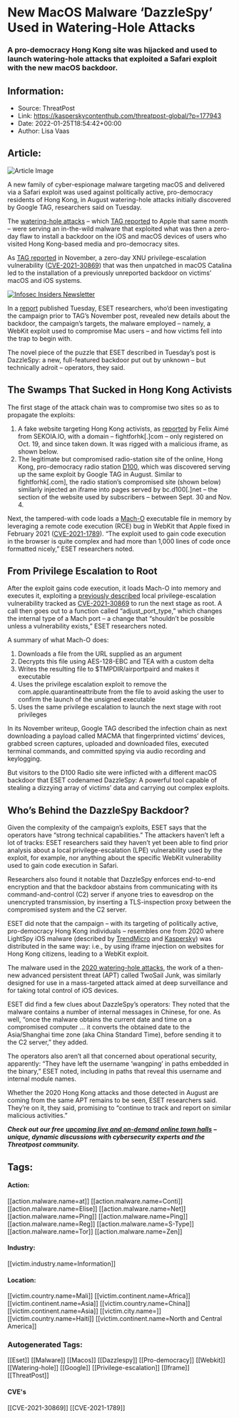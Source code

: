 # New MacOS Malware ‘DazzleSpy’ Used in Watering-Hole Attacks
### A pro-democracy Hong Kong site was hijacked and used to launch watering-hole attacks that exploited a Safari exploit with the new macOS backdoor.

## Information:
+ Source: ThreatPost
+ Link: https://kasperskycontenthub.com/threatpost-global/?p=177943
+ Date: 2022-01-25T18:54:42+00:00
+ Author: Lisa Vaas


## Article:
![Article Image](https://media.threatpost.com/wp-content/uploads/sites/103/2022/01/25122014/AdobeStock_103977236-scaled-e1643131233302.jpeg)

A new family of cyber-espionage malware targeting macOS and delivered via a Safari exploit was used against politically active, pro-democracy residents of Hong Kong, in August watering-hole attacks initially discovered by Google TAG, researchers said on Tuesday.


The [watering-hole attacks](https://threatpost.com/mac-zero-day-apple-hong-kong/176300/) – which [TAG reported](https://blog.google/threat-analysis-group/analyzing-watering-hole-campaign-using-macos-exploits/) to Apple that same month – were serving an in-the-wild malware that exploited what was then a zero-day flaw to install a backdoor on the iOS and macOS devices of users who visited Hong Kong-based media and pro-democracy sites.


As [TAG reported](https://blog.google/threat-analysis-group/analyzing-watering-hole-campaign-using-macos-exploits/) in November, a zero-day XNU privilege-escalation vulnerability ([CVE-2021-30869](https://cve.mitre.org/cgi-bin/cvename.cgi?name=CVE-2021-30869)) that was then unpatched in macOS Catalina led to the installation of a previously unreported backdoor on victims’ macOS and iOS systems.


[![Infosec Insiders Newsletter](https://media.threatpost.com/wp-content/uploads/sites/103/2021/07/10165815/infosec_insiders_in_article_promo.png)](https://threatpost.com/infosec-insider-subscription-page/?utm_source=ART&utm_medium=ART&utm_campaign=InfosecInsiders_Newsletter_Promo/)


In a [report](https://www.welivesecurity.com/2022/01/25/watering-hole-deploys-new-macos-malware-dazzlespy-asia/) published Tuesday, ESET researchers, who’d been investigating the campaign prior to TAG’s November post, revealed new details about the backdoor, the campaign’s targets, the malware employed – namely, a WebKit exploit used to compromise Mac users – and how victims fell into the trap to begin with.


The novel piece of the puzzle that ESET described in Tuesday’s post is DazzleSpy: a new, full-featured backdoor put out by unknown – but technically adroit – operators, they said.


The Swamps That Sucked in Hong Kong Activists
---------------------------------------------


The first stage of the attack chain was to compromise two sites so as to propagate the exploits:


1. A fake website targeting Hong Kong activists, as [reported](https://twitter.com/felixaime/status/1459452296321024003) by Felix Aimé from SEKOIA.IO, with a domain – fightforhk[.]com – only registered on Oct. 19, and since taken down. It was rigged with a malicious iframe, as shown below.
2. The legitimate but compromised radio-station site of the online, Hong Kong, pro-democracy radio station [D100,](https://en.wikipedia.org/wiki/D100_Radio) which was discovered serving up the same exploit by Google TAG in August. Similar to fightforhk[.com], the radio station’s compromised site (shown below) similarly injected an iframe into pages served by bc.d100[.]net – the section of the website used by subscribers – between Sept. 30 and Nov. 4.


Next, the tampered-with code loads a [Mach-O](https://en.wikipedia.org/wiki/Mach-O) executable file in memory by leveraging a remote code execution (RCE) bug in WebKit that Apple fixed in February 2021 ([CVE-2021-1789](https://support.apple.com/en-us/HT212147)).
“The exploit used to gain code execution in the browser is quite complex and had more than 1,000 lines of code once formatted nicely,” ESET researchers noted.


From Privilege Escalation to Root
---------------------------------


After the exploit gains code execution, it loads Mach-O into memory and executes it, exploiting a [previously described](https://github.com/wangtielei/Slides/blob/main/zer0con21.pdf) local privilege-escalation vulnerability tracked as [CVE-2021-30869](https://cve.mitre.org/cgi-bin/cvename.cgi?name=CVE-2021-30869) to run the next stage as root. A call then goes out to a function called “adjust\_port\_type,” which changes the internal type of a Mach port – a change that “shouldn’t be possible unless a vulnerability exists,” ESET researchers noted.


A summary of what Mach-O does:


1. Downloads a file from the URL supplied as an argument
2. Decrypts this file using AES-128-EBC and TEA with a custom delta
3. Writes the resulting file to $TMPDIR/airportpaird and makes it executable
4. Uses the privilege escalation exploit to remove the com.apple.quarantineattribute from the file to avoid asking the user to confirm the launch of the unsigned executable
5. Uses the same privilege escalation to launch the next stage with root privileges


In its November writeup, Google TAG described the infection chain as next downloading a payload called MACMA that fingerprinted victims’ devices, grabbed screen captures, uploaded and downloaded files, executed terminal commands, and committed spying via audio recording and keylogging.


But visitors to the D100 Radio site were inflicted with a different macOS backdoor that ESET codenamed DazzleSpy: A powerful tool capable of stealing a dizzying array of victims’ data and carrying out complex exploits.


Who’s Behind the DazzleSpy Backdoor?
------------------------------------


Given the complexity of the campaign’s exploits, ESET says that the operators have “strong technical capabilities.” The attackers haven’t left a lot of tracks: ESET researchers said they haven’t yet been able to find prior analysis about a local privilege-escalation (LPE) vulnerability used by the exploit, for example, nor anything about the specific WebKit vulnerability used to gain code execution in Safari.


Researchers also found it notable that DazzleSpy enforces end-to-end encryption and that the backdoor abstains from communicating with its command-and-control (C2) server if anyone tries to eavesdrop on the unencrypted transmission, by inserting a TLS-inspection proxy between the compromised system and the C2 server.


ESET did note that the campaign – with its targeting of politically active, pro-democracy Hong Kong individuals – resembles one from 2020 where LightSpy iOS malware (described by [TrendMicro](https://www.trendmicro.com/en_us/research/20/c/operation-poisoned-news--hong-kong-users-targeted-with-mobile-ma.html) and [Kaspersky](https://securelist.com/ios-exploit-chain-deploys-lightspy-malware/96407/)) was distributed in the same way: i.e., by using iframe injection on websites for Hong Kong citizens, leading to a WebKit exploit.


The malware used in the [2020 watering-hole attacks](https://threatpost.com/emerging-apt-mounts-mass-iphone-surveillance-campaign/154192/), the work of a then-new advanced persistent threat (APT) called TwoSail Junk, was similarly designed for use in a mass-targeted attack aimed at deep surveillance and for taking total control of iOS devices.


ESET did find a few clues about DazzleSpy’s operators: They noted that the malware contains a number of internal messages in Chinese, for one. As well, “once the malware obtains the current date and time on a compromised computer … it converts the obtained date to the Asia/Shanghai time zone (aka China Standard Time), before sending it to the C2 server,” they added.


The operators also aren’t all that concerned about operational security, apparently: “They have left the username ‘wangping’ in paths embedded in the binary,” ESET noted, including in paths that reveal this username and internal module names.


Whether the 2020 Hong Kong attacks and those detected in August are coming from the same APT remains to be seen, ESET researchers said. They’re on it, they said, promising to “continue to track and report on similar malicious activities.”


***Check out our free*** [***upcoming live and on-demand online town halls***](https://threatpost.com/category/webinars/) ***– unique, dynamic discussions with cybersecurity experts and the Threatpost community.***





## Tags:

#### Action:
[[action.malware.name=at]] [[action.malware.name=Conti]] [[action.malware.name=Elise]] [[action.malware.name=Net]] [[action.malware.name=Ping]] [[action.malware.name=Ping]] [[action.malware.name=Reg]] [[action.malware.name=S-Type]] [[action.malware.name=Tor]] [[action.malware.name=Zen]]

#### Industry:
[[victim.industry.name=Information]]

#### Location:
[[victim.country.name=Mali]] [[victim.continent.name=Africa]] [[victim.continent.name=Asia]] [[victim.country.name=China]] [[victim.continent.name=Asia]] [[victim.city.name=]] [[victim.country.name=Haiti]] [[victim.continent.name=North and Central America]]

### Autogenerated Tags:
[[Eset]] [[Malware]] [[Macos]] [[Dazzlespy]] [[Pro-democracy]] [[Webkit]] [[Watering-hole]] [[Google]] [[Privilege-escalation]] [[Iframe]] [[ThreatPost]]
#### CVE's
[[CVE-2021-30869]] [[CVE-2021-1789]]

